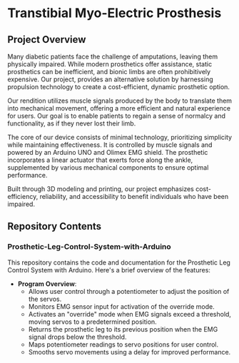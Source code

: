 # Transtibial Myo-Electric Prosthesis

## Project Overview

Many diabetic patients face the challenge of amputations, leaving them physically impaired. While modern prosthetics offer assistance, static prosthetics can be inefficient, and bionic limbs are often prohibitively expensive. Our project, provides an alternative solution by harnessing propulsion technology to create a cost-efficient, dynamic prosthetic option.

Our rendition utilizes muscle signals produced by the body to translate them into mechanical movement, offering a more efficient and natural experience for users. Our goal is to enable patients to regain a sense of normalcy and functionality, as if they never lost their limb.

The core of our device consists of minimal technology, prioritizing simplicity while maintaining effectiveness. It is controlled by muscle signals and powered by an Arduino UNO and Olimex EMG shield. The prosthetic incorporates a linear actuator that exerts force along the ankle, supplemented by various mechanical components to ensure optimal performance.

Built through 3D modeling and printing, our project emphasizes cost-efficiency, reliability, and accessibility to benefit individuals who have been impaired.

## Repository Contents

### Prosthetic-Leg-Control-System-with-Arduino

This repository contains the code and documentation for the Prosthetic Leg Control System with Arduino. Here's a brief overview of the features:

- **Program Overview**: 
  - Allows user control through a potentiometer to adjust the position of the servos.
  - Monitors EMG sensor input for activation of the override mode.
  - Activates an "override" mode when EMG signals exceed a threshold, moving servos to a predetermined position.
  - Returns the prosthetic leg to its previous position when the EMG signal drops below the threshold.
  - Maps potentiometer readings to servo positions for user control.
  - Smooths servo movements using a delay for improved performance.

